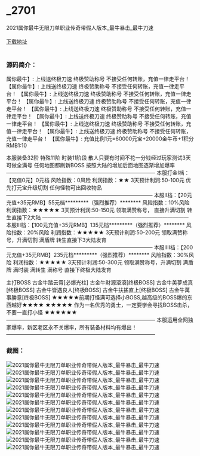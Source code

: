 # _2701
2021属你最牛无限刀单职业传奇带假人版本_最牛暴击_最牛刀速
<br/></br>
[下载地址](https://www.uuid2.com/2701.html "下载地址")
<br/></br>
<h3>源码简介：</h3>
<p>属你最牛】: 上线送终极刀速 终极赞助称号 不接受任何转账，充值一律走平台！
【属你最牛】: 上线送终极刀速 终极赞助称号 不接受任何转账，充值一律走平台！
【属你最牛】: 上线送终极刀速 终极赞助称号 不接受任何转账，充值一律走平台！
【属你最牛】: 上线送终极刀速 终极赞助称号 不接受任何转账，充值一律走平台！
【属你最牛】: 上线送终极刀速 终极赞助称号 不接受任何转账，充值一律走平台！
【属你最牛】: 上线送终极刀速 终极赞助称号 不接受任何转账，充值一律走平台！
【属你最牛】: 上线送终极刀速 终极赞助称号 不接受任何转账，充值一律走平台！
【属你最牛】: 上线送终极刀速 终极赞助称号 不接受任何转账，充值一律走平台！
【属你最牛】: 充值比例1元=60000元宝+20000金牛币+1积分 RMB1:10<p>
<p>本服装备32阶 特殊11阶 时装11阶段
散人只要有时间不花一分钱经过玩家测试3天可做全满号
任何地图都刷新BOSS 按照大陆的增加后面地图逐渐增加爆率
————————————————————————————–
本服打金I档：【充值0元】0元档
风险指数：0风险
利润指数：★★
3天预计利润:50-100元
优先打元宝升级切割 任何怪物可出回收物品
————————————————————————————
本服II档：【20元充值+35元RMB】55元档*********（强烈推荐）********
风险指数：10%风险
利润指数：★★★★★
3天预计利润:50-150元
领取满赞称号， 直接升满切割
转生直接下2大陆
————————————————————————————
本服III档：【100元充值+35元RMB】135元档*********（强烈推荐）********
风险指数：20%风险
利润指数：★★★★★
3天预计利润:50-200元
领取满赞称号，升满切割 满盾牌
转生直接下3大陆发育
————————————————————————————
本服IIII档：【200元充值+35元RMB】235元档*********（强烈推荐）********
风险指数：30%风险
利润指数：★★★★★
3天预计利润:50-300元
领取满赞称号，升满切割 满盾牌 满时装 满转生 满称号
直接下终极大陆发育<p>
<p>主打BOSS
古金牛踏云霄[必爆光柱]
古金牛財源滾滾[终极BOSS]
古金牛美夢成真[终极BOSS]
古金牛皆遇良人[终极BOSS]
古金牛扶搖直上[终极BOSS]
古金牛萬事勝意[终极BOSS]
★★★★★前期打怪满可选择小BOSS,越高级的BOSS爆的东西越好★★★★
★★★★★ 作为一名优秀的勇士，一定要学会寻找BOSS击杀，不要一直打小怪 ★★★★★★
————————————————————————————–
本服运用全网独家爆率，新区老区永不关爆率，所有装备材料均有爆出！
————————————————————————————–<p>
<h3>截图：</h3>
<img src="https://www.uuid2.com/wp-content/uploads/img/202105/297a2d8475.jpg" alt="2021属你最牛无限刀单职业传奇带假人版本_最牛暴击_最牛刀速"><img src="https://www.uuid2.com/wp-content/uploads/img/202105/9e3541a492.jpg" alt="2021属你最牛无限刀单职业传奇带假人版本_最牛暴击_最牛刀速"><img src="https://www.uuid2.com/wp-content/uploads/img/202105/fecfbe4188.jpg" alt="2021属你最牛无限刀单职业传奇带假人版本_最牛暴击_最牛刀速"><img src="https://www.uuid2.com/wp-content/uploads/img/202105/a9ff8db429.jpg" alt="2021属你最牛无限刀单职业传奇带假人版本_最牛暴击_最牛刀速"><img src="https://www.uuid2.com/wp-content/uploads/img/202105/5e071e4617.jpg" alt="2021属你最牛无限刀单职业传奇带假人版本_最牛暴击_最牛刀速"><img src="https://www.uuid2.com/wp-content/uploads/img/202105/ccd46f0486.jpg" alt="2021属你最牛无限刀单职业传奇带假人版本_最牛暴击_最牛刀速"><img src="https://www.uuid2.com/wp-content/uploads/img/202105/8bdc6e4448.jpg" alt="2021属你最牛无限刀单职业传奇带假人版本_最牛暴击_最牛刀速"><img src="https://www.uuid2.com/wp-content/uploads/img/202105/0d140eb514.jpg" alt="2021属你最牛无限刀单职业传奇带假人版本_最牛暴击_最牛刀速"><img src="https://www.uuid2.com/wp-content/uploads/img/202105/2d42a42451.jpg" alt="2021属你最牛无限刀单职业传奇带假人版本_最牛暴击_最牛刀速"><img src="https://www.uuid2.com/wp-content/uploads/img/202105/ac8cd41999.jpg" alt="2021属你最牛无限刀单职业传奇带假人版本_最牛暴击_最牛刀速"><img src="https://www.uuid2.com/wp-content/uploads/img/202105/6cbeb76388.jpg" alt="2021属你最牛无限刀单职业传奇带假人版本_最牛暴击_最牛刀速"><img src="https://www.uuid2.com/wp-content/uploads/img/202105/8746fda618.jpg" alt="2021属你最牛无限刀单职业传奇带假人版本_最牛暴击_最牛刀速">
